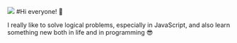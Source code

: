 ![](https://i.ibb.co/VgxFw1N/my-logo.png)
#Hi everyone! 👋

I really like to solve logical problems, especially in JavaScript, and also learn something new both in life and in programming 😎
